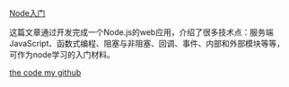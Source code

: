 
[Node入门][1]

这篇文章通过开发完成一个Node.js的web应用，介绍了很多技术点：服务端JavaScript、函数式编程、阻塞与非阻塞、回调、事件、内部和外部模块等等，可作为node学习的入门材料。

[the code my github][2]


  [1]: http://www.nodebeginner.org/index-zh-cn.html#handling-file-uploads
  [2]: https://github.com/Wonfee/node4beginner.git
